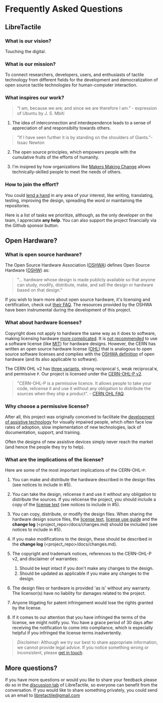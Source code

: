 # Frequently Asked Questions

## LibreTactile

### What is our vision?

Touching the digital.

### What is our mission?

To connect researchers, developers, users, and enthusiasts of tactile technology from different fields for the development and democratization of open source tactile technologies for human-computer interaction.

### What inspires our work?

> “I am, because we are; and since we are therefore I am.” - expression of Ubuntu by J. S. Mbiti

1. The idea of interconnection and interdependence leads to a sense of appreciation of and responsibilty towards others.

> "If I have seen further it is by standing on the shoulders of Giants."- Issac Newton

2. The open source principles, which empowers people with the cumulative fruits of the efforts of humanity.

3. I'm insipred by how organizations like [Makers Making Change](https://makersmakingchange.com/) allows technically-skilled people to meet the needs of others.

### How to join the effort?

You could [lend a hand](/profile/README.md#get-in-touch) in any area of your interest, like writing, translating, testing, improving the design, spreading the word or maintaining the repositories.

<!--TODO: List of tasks to prioritize-->

Here is a list of tasks we prioritize, although, as the only developer on the team, I appreciate **any help**.
You can also support the project financially via the Github sponsor button.

<!--TODO: Setup sponsor button-->

## Open Hardware?

### What is open source hardware?

The Open Source Hardware Association ([OSHWA](https://www.oshwa.org/)) defines Open Source Hardware ([OSHW](https://www.oshwa.org/definition/)) as:

> "... hardware whose design is made publicly available so that anyone can study, modify, distribute, make, and sell the design or hardware based on that design."

If you wish to learn more about open source hardware, it's licensing and certification, check out [their FAQ](https://www.oshwa.org/faq/). The resources provided by the OSHWA have been instrumental during the development of this project.

### What about hardware licenses?

Copyright does not apply to hardware the same way as it does to software, making licensing hardware [more complicated](https://opensource.com/law/15/2/intro-open-hardware-licensing). It is [not recommended](https://ohwr.org/project/cernohl/wikis/faq#q-why-not-use-existing-licences-such-as-gpl-and-any-in-the-family-of-creative-commons-licences) to use a software license (like [MIT](/profile/README.md#license)) for hardware designs. However, the CERN has written an open source hardware license ([OHL](https://ohwr.org/cernohl)) that is analogous to open source software licenses and complies with the [OSHWA definition](https://www.oshwa.org/definition/) of open hardware (and its also applicable to software).

The CERN OHL v2 has [three variants](https://cern-ohl.web.cern.ch/), strong reciprocal `S`, weak reciprocal `W`, and permissive `P`. Our project is licensed under the [CERN-OHL-P v2](/docs/hw-license/cern-ohl-p-v2.md).

> "CERN-OHL-P is a permissive licence. It allows people to take your code, relicense it and use it without any obligation to distribute the sources when they ship a product". - [CERN OHL FAQ](https://ohwr.org/project/cernohl/wikis/faq#q-what-are-all-these-suffixes).

### Why choose a permissive license?

After all, this project was originally conceived to facilitate the [development of assistive technology](/profile/README.md#why-tact-io) for visually impaired people, which often face low rates of adoption, slow implementation of new technologies, lack of documentation, support, and training.

Often the designs of new assistive devices simply never reach the market (and hence the people they try to help).

### What are the implications of the license?

Here are some of the most important implications of the CERN-OHL-`P`:

1. You can make and distribute the hardware described in the design files (see notices to include in #5).
2. You can take the design, relicense it and use it without any obligation to distribute the sources. If you relicense the project, you should include a copy of the [license text](/docs/hw-license/cern-ohl-p-v2.md) (see notices to include in #5).
3. You can copy, distribute, or modify the design files. When sharing the hardware design source files, the [license text](/docs/hw-license/cern-ohl-p-v2.md), [license use guide](/docs/hw-license/hw-license-howto.pdf) and the **change log** (<project_repo>/docs/changes.md) should be included (see notices to include in #5).
4. If you make modifications to the design, these should be described in the **change log** (<project_repo>/docs/changes.md).
5. The copyright and trademark notices, references to the CERN-OHL-P v2, and disclaimer of warranties:
   1. Should be kept intact if you don't make any changes to the design.
   2. Should be updated as applicable if you make any changes to the design.
   <!--   3. Must be included with the hardware you make and distribute from the source files in the project. -->
6. The design files or hardware is provided 'as is' without any warranty. The licensor(s) have no liability for damages related to the project.

7. Anyone litigating for patent infringement would lose the rights granted by the license.

8. If it comes to our attention that you have infringed the terms of the license, we might notify you. You have a grace period of 30 days after receiving the notification to come into compliance, which is especially helpful if you infringed the license terms inadvertently.

> _Disclaimer_: Although we try our best to share appropriate information, we cannot provide legal advice. If you notice something wrong or inconsistent, please [get in touch](/profile/README.md#get-in-touch).

## More questions?

If you have more questions or would you like to share your feedback please do so in the [discussion tab](https://github.com/orgs/LibreTactile/discussions) of LibreTactile, so everyone can benefit from the conversation. If you would like to share something privately, you could send us an email to [libretactile@gmail.com](mailto:libretactile@gmail.com)
